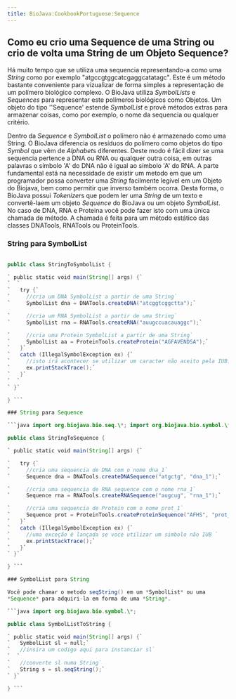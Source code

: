 ```yaml
---
title: BioJava:CookbookPortuguese:Sequence
---
```


Como eu crio uma Sequence de uma String ou crio de volta uma String de um Objeto Sequence?
------------------------------------------------------------------------------------------

Há muito tempo que se utiliza uma sequencia representando-a como uma
*String* como por exemplo "atgccgtggcatcgaggcatatagc". Este é um método
bastante conveniente para vizualizar de forma simples a representação de
um polímero biológico complexo. O BioJava utiliza *SymbolLists* e
*Sequences* para representar este polímeros biológicos como Objetos. Um
objeto do tipo ''Sequence' estende *SymbolList* e provê métodos extras
para armazenar coisas, como por exemplo, o nome da sequencia ou qualquer
critério.

Dentro da *Sequence* e *SymbolList* o polímero não é armazenado como uma
String. O BioJava diferencia os resíduos do polímero como objetos do
tipo *Symbol* que vêm de *Alphabet*s diferentes. Deste modo é fácil
dizer se uma sequencia pertence a DNA ou RNA ou qualquer outra coisa, em
outras palavras o símbolo 'A' do DNA não é igual ao símbolo 'A' do RNA.
A parte fundamental está na necessidade de existir um metodo em que um
programador possa converter uma *String* facilmente legível em um Objeto
do Biojava, bem como permitir que inverso também ocorra. Desta forma, o
BioJava possui *Tokenizer*s que podem ler uma *String* de um texto e
convertê-laem um objeto *Sequence* do BioJava ou um objeto *SymbolList*.
No caso de DNA, RNA e Proteina você pode fazer isto com uma única
chamada de método. A chamada é feita para um método estático das classes
DNATools, RNATools ou ProteinTools.

### String para SymbolList

```java import org.biojava.bio.seq.\*; import org.biojava.bio.symbol.\*;

public class StringToSymbolList {

` public static void main(String[] args) {`  
`  `  
`   try {`  
`     //cria um DNA SymbolList a partir de uma String`  
`     SymbolList dna = DNATools.createDNA("atcggtcggctta");`

`     //cria um RNA SymbolList a partir de uma String`  
`     SymbolList rna = RNATools.createRNA("auugccuacauaggc");`

`     //cria uma Protein SymbolList a partir de uma String`  
`     SymbolList aa = ProteinTools.createProtein("AGFAVENDSA");`  
`   }`  
`   catch (IllegalSymbolException ex) {`  
`     //isto irá acontecer se utilizar um caracter não aceito pela IUB.`  
`     ex.printStackTrace();`  
`   }`  
`  `  
` }`

} ```

### String para Sequence

```java import org.biojava.bio.seq.\*; import org.biojava.bio.symbol.\*;

public class StringToSequence {

` public static void main(String[] args) {`

`   try {`  
`     //cria uma sequencia de DNA com o nome dna_1`  
`     Sequence dna = DNATools.createDNASequence("atgctg", "dna_1");`

`     //cria uma sequencia de RNA sequence com o nome rna_1`  
`     Sequence rna = RNATools.createRNASequence("augcug", "rna_1");`

`     //cria uma sequencia de Protein com o nome prot_1`  
`     Sequence prot = ProteinTools.createProteinSequence("AFHS", "prot_1");`  
`   }`  
`   catch (IllegalSymbolException ex) {`  
`     //uma exceção é lançada se voce utilizar um simbolo não IUB `  
`     ex.printStackTrace();`  
`   }`  
` }`

} ```

### SymbolList para String

Você pode chamar o metodo seqString() em um *SymbolList* ou uma
*Sequence* para adquiri-la em forma de uma *String*.

```java import org.biojava.bio.symbol.\*;

public class SymbolListToString {

` public static void main(String[] args) {`  
`   SymbolList sl = null;`  
`   //insira um codigo aqui para instanciar sl`  
`  `  
`   //converte sl numa String`  
`   String s = sl.seqString();`  
` }`

} ```
